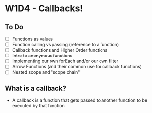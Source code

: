 # W1D4 - Callbacks!

## To Do
- [ ] Functions as values
- [ ] Function calling vs passing (reference to a function)
- [ ] Callback functions and Higher Order functions
- [ ] Intro to anonymous functions
- [ ] Implementing our own forEach and/or our own filter
- [ ] Arrow Functions (and their common use for callback functions)
- [ ] Nested scope and "scope chain"

## What is a callback?
- A callback is a function that gets passed to another function to be executed by that function

